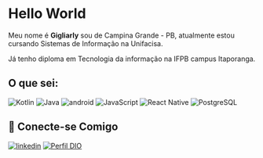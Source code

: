 
# Hello World

Meu nome é **Gigliarly** sou de Campina Grande - PB, atualmente estou cursando Sistemas de Informação na Unifacisa.

Já tenho diploma em Tecnologia da informação na IFPB campus Itaporanga.

## O que sei:
![Kotlin](https://img.shields.io/badge/kotlin-000?style=for-the-badge&logo=kotlin)
![Java](https://img.shields.io/badge/Java-000?style=for-the-badge&logo=java)
![android](https://img.shields.io/badge/android-000?style=for-the-badge&logo=android&logoColor=00FF00)
![JavaScript](https://img.shields.io/badge/JavaScript-000?style=for-the-badge&logo=javascript)
![React Native](https://img.shields.io/badge/React_Native-000?style=for-the-badge&logo=react)
![PostgreSQL](https://img.shields.io/badge/PostgreSQL-316192?style=for-the-badge&logo=postgresql&logoColor=white)

## 🔗 Conecte-se Comigo

[![linkedin](https://img.shields.io/badge/linkedin-0A66C2?style=for-the-badge&logo=linkedin&logoColor=white)](https://www.linkedin.com/in/gigliárly-marcelino-gonzaga-112303195/)
[![Perfil DIO](https://img.shields.io/badge/-Meu%20Perfil%20na%20DIO-000?style=for-the-badge)](https://www.dio.me/users/gigliarlymarcelino)

